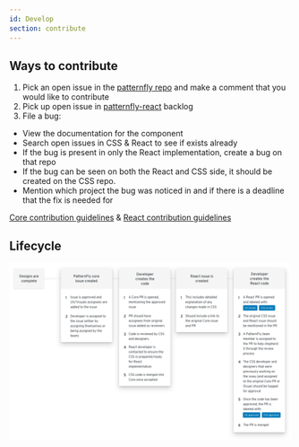 ```yaml
---
id: Develop
section: contribute
---
```


## Ways to contribute
1. Pick an open issue in the [patternfly repo](https://github.com/patternfly/patternfly/issues) and make a comment that you would like to contribute
2. Pick up open issue in [patternfly-react](https://github.com/patternfly/patternfly-react/issues) backlog
3. File a bug:
  - View the documentation for the component
  - Search open issues in CSS & React to see if exists already
  - If the bug is present in only the React implementation, create a bug on that repo
  - If the bug can be seen on both the React and CSS side, it should be created on the CSS repo.
  - Mention which project the bug was noticed in and if there is a deadline that the fix is needed for

[Core contribution guidelines](https://github.com/patternfly/patternfly#guidelines-for-css-development) & [React contribution guidelines](https://github.com/patternfly/patternfly-react/blob/master/CONTRIBUTING.md#contribution-process)

## Lifecycle
![Development contribution lifecycle flowchart](./developer-flowchart.png)
